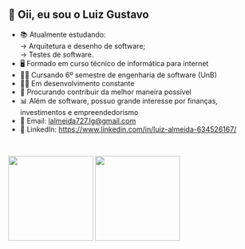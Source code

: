 ## 👋 Oii, eu sou o Luiz Gustavo

- 📚 Atualmente estudando:
<br/>  -> Arquitetura e desenho de software;
<br/>  -> Testes de software.
- 🖥 Formado em curso técnico de informática para internet
- 👨‍🎓 Cursando 6º semestre de engenharia de software (UnB)
- 👨‍💻 Em desenvolvimento constante
- 🤝 Procurando contribuir da melhor maneira possível
- 📊 Além de software, possuo grande interesse por finanças, investimentos e empreendedorismo
- 📩 Email: lalmeida727.lg@gmail.com
- 🏢 LinkedIn: https://www.linkedin.com/in/luiz-almeida-634526167/

<br>
<p align="left">
  <img height="170em" src="https://github-readme-stats-eight-theta.vercel.app/api/top-langs/?username=LuizGust4vo&layout=compact&langs_count=7&theme=chartreuse-dark"/>
  <img height="170em" src="https://github-readme-stats.vercel.app/api?username=LuizGust4vo&show_icons=true&theme=chartreuse-dark"/>
</p>
